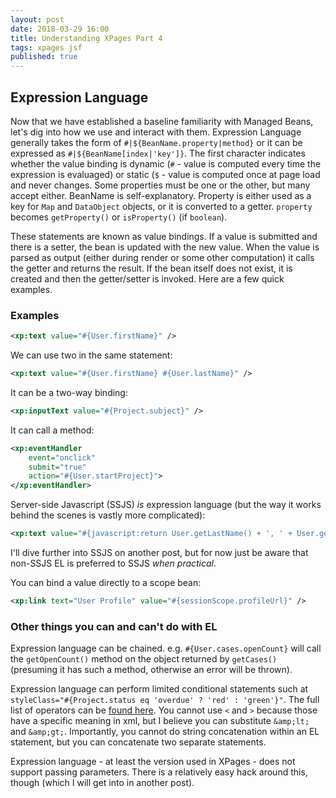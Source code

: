 ```yaml
---
layout: post
date: 2018-03-29 16:00
title: Understanding XPages Part 4
tags: xpages jsf
published: true
---
```

## Expression Language

Now that we have established a baseline familiarity with Managed Beans, let's dig into how we use and interact with them. Expression Language generally takes the form of `#|${BeanName.property|method}` or it can be expressed as `#|${BeanName[index|'key']}`. The first character indicates whether the value binding is dynamic (`#` - value is computed every time the expression is evaluaged) or static (`$` - value is computed once at page load and never changes. Some properties must be one or the other, but many accept either. BeanName is self-explanatory. Property is either used as a key for `Map` and `DataObject` objects, or it is converted to a getter. `property` becomes `getProperty()` or `isProperty()` (if `boolean`).

<!-- more -->

These statements are known as value bindings. If a value is submitted and there is a setter, the bean is updated with the new value. When the value is parsed as output (either during render or some other computation) it calls the getter and returns the result. If the bean itself does not exist, it is created and then the getter/setter is invoked. Here are a few quick examples.

### Examples

```xml
<xp:text value="#{User.firstName}" />
```
We can use two in the same statement:

```xml
<xp:text value="#{User.firstName} #{User.lastName}" />
```
It can be a two-way binding:

```xml
<xp:inputText value="#{Project.subject}" />
```
It can call a method:

```xml
<xp:eventHandler
	event="onclick"
	submit="true"
	action="#{User.startProject}">
</xp:eventHandler>
```

Server-side Javascript (SSJS) *is* expression language (but the way it works behind the scenes is vastly more complicated):

```xml
<xp:text value="#{javascript:return User.getLastName() + ', ' + User.getFirstName();" />
```

I'll dive further into SSJS on another post, but for now just be aware that non-SSJS EL is preferred to SSJS *when practical*.

You can bind a value directly to a scope bean:

```xml
<xp:link text="User Profile" value="#{sessionScope.profileUrl}" />
```

### Other things you can and can't do with EL

Expression language can be chained. e.g. `#{User.cases.openCount}` will call the `getOpenCount()` method on the object returned by `getCases()` (presuming it has such a method, otherwise an error will be thrown).

Expression language can perform limited conditional statements such at `styleClass="#{Project.status eq 'overdue' ? 'red' : 'green'}"`. The full list of operators can be [found here](https://docs.oracle.com/javaee/6/tutorial/doc/bnaik.html). You cannot use `<` and `>` because those have a specific meaning in xml, but I believe you can substitute `&amp;lt;` and `&amp;gt;`. Importantly, you cannot do string concatenation within an EL statement, but you can concatenate two separate statements.

Expression language - at least the version used in XPages - does not support passing parameters. There is a relatively easy hack around this, though (which I will get into in another post).